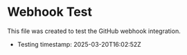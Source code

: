 # Webhook Test

This file was created to test the GitHub webhook integration.

- Testing timestamp: 2025-03-20T16:02:52Z 